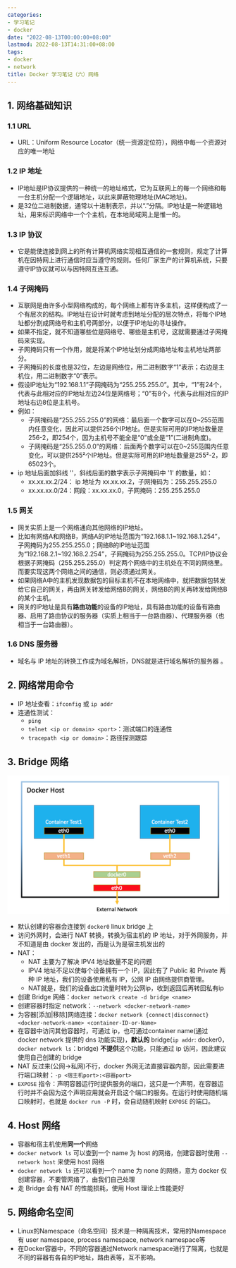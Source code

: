 ```yaml
---
categories:
- 学习笔记
- docker
date: "2022-08-13T00:00:00+08:00"
lastmod: 2022-08-13T14:31:00+08:00
tags:
- docker
- network
title: Docker 学习笔记（六）网络
---
```


## 1. 网络基础知识

### 1.1 URL

- URL：Uniform Resource Locator（统一资源定位符），网络中每一个资源对应的唯一地址

### 1.2 IP 地址

- IP地址是IP协议提供的一种统一的地址格式，它为互联网上的每一个网络和每一台主机分配一个逻辑地址，以此来屏蔽物理地址(MAC地址)。
- 是32位二进制数据，通常以十进制表示，并以“.”分隔。IP地址是一种逻辑地址，用来标识网络中一个个主机，在本地局域网上是惟一的。

### 1.3 IP 协议

- 它是能使连接到网上的所有计算机网络实现相互通信的一套规则，规定了计算机在因特网上进行通信时应当遵守的规则。任何厂家生产的计算机系统，只要遵守IP协议就可以与因特网互连互通。

### 1.4 子网掩码

- 互联网是由许多小型网络构成的，每个网络上都有许多主机，这样便构成了一个有层次的结构。IP地址在设计时就考虑到地址分配的层次特点，将每个IP地址都分割成网络号和主机号两部分，以便于IP地址的寻址操作。
- 如果不指定，就不知道哪些位是网络号、哪些是主机号，这就需要通过子网掩码来实现。
- 子网掩码只有一个作用，就是将某个IP地址划分成网络地址和主机地址两部分。
- 子网掩码的长度也是32位，左边是网络位，用二进制数字“1”表示；右边是主机位，用二进制数字“0”表示。
- 假设IP地址为“192.168.1.1”子网掩码为“255.255.255.0”。其中，“1”有24个，代表与此相对应的IP地址左边24位是网络号；“0”有8个，代表与此相对应的IP地址右边8位是主机号。
- 例如：
  - 子网掩码是“255.255.255.0”的网络：最后面一个数字可以在0~255范围内任意变化，因此可以提供256个IP地址。但是实际可用的IP地址数量是256-2，即254个，因为主机号不能全是“0”或全是“1”(二进制角度)。
  - 子网掩码是“255.255.0.0”的网络：后面两个数字可以在0~255范围内任意变化，可以提供255²个IP地址。但是实际可用的IP地址数量是255²-2，即65023个。
- ip 地址后面加斜线 '\'，斜线后面的数字表示子网掩码中 '1' 的数量，如：
  - xx.xx.xx.2/24： ip 地址为 xx.xx.xx.2，子网掩码为：255.255.255.0
  - xx.xx.xx.0/24：网段：xx.xx.xx.0，子网掩码：255.255.255.0

### 1.5 网关

- 网关实质上是一个网络通向其他网络的IP地址。
- 比如有网络A和网络B，网络A的IP地址范围为“192.168.1.1~192.168.1.254”，子网掩码为255.255.255.0；网络B的IP地址范围为“192.168.2.1~192.168.2.254”，子网掩码为255.255.255.0。TCP/IP协议会根据子网掩码（255.255.255.0）判定两个网络中的主机处在不同的网络里。而要实现这两个网络之间的通信，则必须通过网关。
- 如果网络A中的主机发现数据包的目标主机不在本地网络中，就把数据包转发给它自己的网关，再由网关转发给网络B的网关，网络B的网关再转发给网络B的某个主机。
- 网关的IP地址是具有**路由功能**的设备的IP地址，具有路由功能的设备有路由器、启用了路由协议的服务器（实质上相当于一台路由器）、代理服务器（也相当于一台路由器）。

### 1.6 DNS 服务器

- 域名与 IP 地址的转换工作成为域名解析，DNS就是进行域名解析的服务器 。



## 2. 网络常用命令

- IP 地址查看：`ifconfig` 或 `ip addr`
- 连通性测试：
  - `ping`
  - `telnet <ip or domain> <port>`：测试端口的连通性
  - `tracepath <ip or domain>`：路径探测跟踪

## 3. Bridge 网络

![Docker Bridge 网络](../images/two-container-network.png)

- 默认创建的容器会连接到 `docker0` linux bridge 上
- 访问外网时，会进行 NAT 转换，转换为宿主机的 IP 地址，对于外网服务，并不知道是由 docker 发出的，而是认为是宿主机发出的
- NAT：
  - NAT 主要为了解决 IPV4 地址数量不足的问题
  - IPV4 地址不足以使每个设备拥有一个 IP，因此有了 Public 和 Private 两种 IP 地址，我们的设备使用私有 IP，公网 IP 由网络提供商管理。
  - NAT就是，我们的设备出口流量时转为公网ip，收到返回后再转回私有ip
- 创建 Bridge 网络：`docker network create -d bridge <name>`
- 创建容器时指定 network：`--network <docker-network-name>`
- 为容器[添加|移除]网络连接：`docker network {connect|disconnect} <docker-network-name> <container-ID-or-Name>`
- 在容器中访问其他容器时，可通过 ip，也可通过container name(通过 docker network 提供的 dns 功能实现)，**默认的** bridge(`ip addr`: docker0，`docker network ls`：bridge) **不提供**这个功能，只能通过 ip 访问，因此建议使用自己创建的 bridge
- NAT 反过来(公网->私网)不行，docker 外网无法直接容器内部，因此需要进行端口映射：`-p <宿主机port>:<容器port>`
- `EXPOSE` 指令：声明容器运行时提供服务的端口，这只是一个声明，在容器运行时并不会因为这个声明应用就会开启这个端口的服务。在运行时使用随机端口映射时，也就是 `docker run -P` 时，会自动随机映射 `EXPOSE` 的端口。

## 4. Host 网络

- 容器和宿主机使用**同一个**网络
- `docker network ls` 可以查到一个 name 为 host 的网络，创建容器时使用 `--network host` 来使用 host 网络
- `docker network ls` 还可以看到一个 name 为 none 的网络，意为 docker 仅创建容器，不要管网络了，由我们自己处理
- 走 Bridge 会有 NAT 的性能损耗，使用 Host 理论上性能更好

## 5. 网络命名空间

- Linux的Namespace（命名空间）技术是一种隔离技术，常用的Namespace有 user namespace, process namespace, network namespace等
- 在Docker容器中，不同的容器通过Network namespace进行了隔离，也就是不同的容器有各自的IP地址，路由表等，互不影响。
